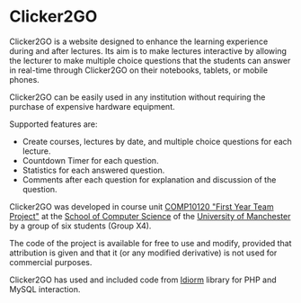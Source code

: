 # Clicker2GO

Clicker2GO is a website designed to enhance the learning experience during and after lectures. Its aim is to make lectures interactive by allowing the lecturer to make multiple choice questions that the students can answer in real-time through Clicker2GO on their notebooks, tablets, or mobile phones.

Clicker2GO can be easily used in any institution without requiring the purchase of expensive hardware equipment.

Supported features are:
- Create courses, lectures by date, and multiple choice questions for each lecture.
- Countdown Timer for each question.
- Statistics for each answered question.
- Comments after each question for explanation and discussion of the question.

Clicker2GO was developed in course unit [COMP10120 "First Year Team Project"](http://studentnet.cs.manchester.ac.uk/ugt/2014/COMP10120/syllabus) at the [School of Computer Science](http://cs.manchester.ac.uk) of the [University of Manchester](http://www.manchester.ac.uk) by a group of six students (Group X4).

The code of the project is available for free to use and modify, provided that attribution is given and that it (or any modified derivative) is not used for commercial purposes.

Clicker2GO has used and included code from [Idiorm](http://j4mie.github.io/idiormandparis) library for PHP and MySQL interaction.

